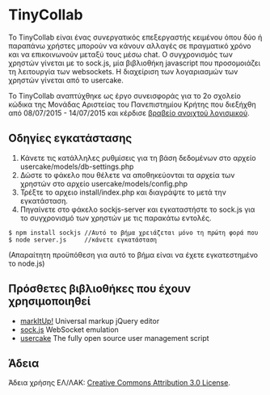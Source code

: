 # TinyCollab

To TinyCollab είναι ένας συνεργατικός επεξεργαστής κειμένου όπου δύο ή παραπάνω χρήστες μπορούν να κάνουν αλλαγές σε πραγματικό χρόνο και να επικοινωνούν μεταξύ τους μέσω chat.
Ο συγχρονισμός των χρηστών γίνεται με το sock.js, μία βιβλιοθήκη javascript που προσoμοιάζει τη λειτουργία των websockets. 
Η διαχείριση των λογαριασμών των χρηστών γίνεται από το usercake.  

Το TinyCollab αναπτύχθηκε ως έργο συνεισφοράς για το 2ο σχολείο κώδικα της Μονάδας Αριστείας του Πανεπιστημίου Κρήτης που διεξήχθη από 08/07/2015 - 14/07/2015 και κέρδισε [βραβείο ανοιχτού λογισμικού](https://ma.ellak.gr/protaseis-vraveia-anoiktou-logismikou/). 


## Οδηγίες εγκατάστασης

1. Κάνετε τις κατάλληλες ρυθμίσεις για τη βάση δεδομένων στο αρχείο usercake/models/db-settings.php
2. Δώστε το φάκελο που θέλετε να αποθηκεύονται τα αρχεία των χρηστών στο αρχείο usercake/models/config.php 
3. Τρέξτε το αρχειο install/index.php και διαγράψτε το μετά την εγκατάσταση. 
4. Πηγαίνετε στο φάκελο sockjs-server και εγκαταστήστε το sock.js για το συγχρονισμό των χρηστών με τις παρακάτω εντολές. 

```
$ npm install sockjs //Αυτό το βήμα χρειάζεται μόνο τη πρώτη φορά που 
$ node server.js     //κάνετε εγκατάσταση
```

(Απαραίτητη προϋπόθεση για αυτό το βήμα είναι να έχετε εγκατεστημένο το node.js)

## Πρόσθετες βιβλιοθήκες που έχουν χρησιμοποιηθεί
* [markItUp!](http://markitup.jaysalvat.com/home/) Universal markup jQuery editor
* [sock.js](https://github.com/sockjs) WebSocket emulation
* [usercake](http://usercake.com/) The fully open source user management script   

## Άδεια  
Άδεια χρήσης ΕΛ/ΛΑΚ: [Creative Commons Attribution 3.0 License](https://creativecommons.org/licenses/by/3.0/).  



